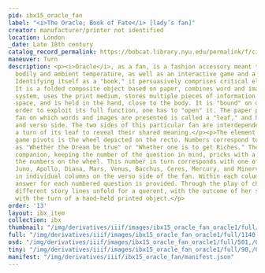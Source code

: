 ```yaml
---
pid: ibx15_oracle_fan
label: "<i>The Oracle; Book of Fate</i> [lady’s fan]"
creator: manufacturer/printer not identified
location: London
_date: Late 18th century
catalog_record_permalink: https://bobcat.library.nyu.edu/permalink/f/ci13eu/nyu_aleph007533918
maneuver: Turn
description: <p><i>Oracle</i>, as a fan, is a fashion accessory meant to regulate
  bodily and ambient temperature, as well as an interactive game and a book-like object.
  Identifying itself as a "book," it persuasively comprises critical elements of one.
  It is a folded composite object based on paper, combines word and image in its representational
  system, uses the print medium, stores multiple pieces of information in one compact
  space, and is held in the hand, close to the body. It is "bound" on one end. In
  order to exploit its full function, one has to "open" it. The paper portion of the
  fan on which words and images are presented is called a "leaf," and has a recto
  and verso side. The two sides of this particular fan are interdependent and require
  a turn of its leaf to reveal their shared meaning.</p><p>The element on which the
  game pivots is the wheel depicted on the recto. Numbers correspond to such questions
  as "Whether the Dream be true" or "Whether one is to get Riches." The fan owner's
  companion, keeping the number of the question in mind, pricks with a pin one of
  the numbers on the wheel. This number in turn corresponds with one of the deities--Jupiter,
  Juno, Apollo, Diana, Mars, Venus, Bacchus, Ceres, Mercury, and Minerva--residing
  in individual columns on the verso side of the fan. Within each column, a numbered
  answer for each numbered question is provided. Through the play of chance and fortune,
  different story lines unfold for a querent, with the outcome of her story revealed
  with the turn of a hand-held printed object.</p>
order: '13'
layout: ibx_item
collection: ibx
thumbnail: "/img/derivatives/iiif/images/ibx15_oracle_fan_oracle1/full/250,/0/default.jpg"
full: "/img/derivatives/iiif/images/ibx15_oracle_fan_oracle1/full/1140,/0/default.jpg"
osd: "/img/derivatives/iiif/images/ibx15_oracle_fan_oracle1/full/501,/0/default.jpg"
tiny: "/img/derivatives/iiif/images/ibx15_oracle_fan_oracle1/full/90,/0/default.jpg"
manifest: "/img/derivatives/iiif/ibx15_oracle_fan/manifest.json"
---
```

